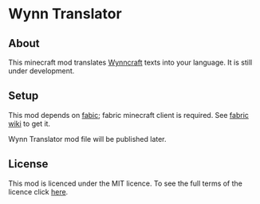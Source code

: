 # Wynn Translator

## About

This minecraft mod translates [Wynncraft](https://wynncraft.com/) texts into your language.
It is still under development.

## Setup

This mod depends on [fabic](https://fabricmc.net/);
fabric minecraft client is required.
See [fabric wiki](https://fabricmc.net/wiki/start) to get it.

Wynn Translator mod file will be published later.

## License

This mod is licenced under the MIT licence. To see the full terms of the licence click [here](https://github.com/McJty/TheOneProbe/blob/1.10/LICENCE).
